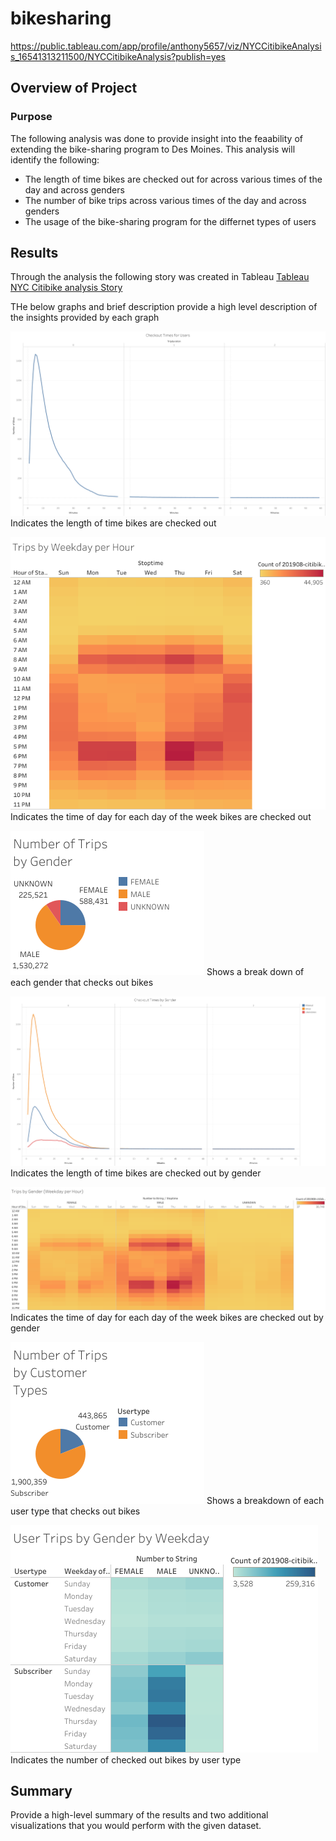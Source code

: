 # bikesharing
 
https://public.tableau.com/app/profile/anthony5657/viz/NYCCitibikeAnalysis_16541313211500/NYCCitibikeAnalysis?publish=yes

## Overview of Project

### Purpose
The following analysis was done to provide insight into the feaability of extending the bike-sharing program to
Des Moines. This analysis will identify the following:
- The length of time bikes are checked out for across various times of the day and across genders
- The number of bike trips across various times of the day and across genders
- The usage of the bike-sharing program for the differnet types of users

## Results
Through the analysis the following story was created in Tableau
[Tableau NYC Citibike analysis Story](https://public.tableau.com/app/profile/anthony5657/viz/NYCCitibikeAnalysis_16541313211500/NYCCitibikeAnalysis?publish=yes)

THe below graphs and brief description provide a high level description of the insights provided by each graph

![Checkout Times for Users](/analysis/Checkout_Times_for_Users.png)
Indicates the length of time bikes are checked out

![Trips by Weekday per Hour](/analysis/Trips_by_Weekday_per_Hour.png)
Indicates the time of day for each day of the week bikes are checked out

![Number of Trips by Gender](/analysis/Number_of_Trips_by_Gender.png)
Shows a break down of each gender that checks out bikes

![Checkout Times by Gender](/analysis/Checkout_Times_by_Gender.png)
Indicates the length of time bikes are checked out by gender

![Trips by Gender (Weekday per Hour)](/analysis/Trips_by_Gender_Weekday_per_Hour.png)
Indicates the time of day for each day of the week bikes are checked out by gender

![Number of Trips by Customer Types](/analysis/Number_of_Trips_by_Customer_Types.png)
Shows a breakdown of each user type that checks out bikes

![User Trips by Gender by Weekday](/analysis/User_Trips_by_Gender_by_Weekday.png)
Indicates the number of checked out bikes by user type

## Summary
Provide a high-level summary of the results and two additional visualizations that you would perform with the given dataset.